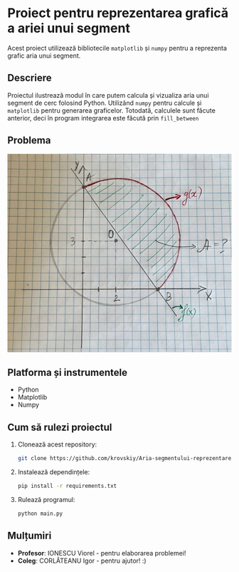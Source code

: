 # Proiect pentru reprezentarea grafică a ariei unui segment

Acest proiect utilizează bibliotecile `matplotlib` și `numpy` pentru a reprezenta grafic aria unui segment.

## Descriere
Proiectul ilustrează modul în care putem calcula și vizualiza aria unui segment de cerc folosind Python. Utilizând `numpy` pentru calcule și `matplotlib` pentru generarea graficelor. Totodată, calculele sunt făcute anterior, deci în program integrarea este făcută prin `fill_between`

## Problema 
![image](images/img_problema.jpg)

## Platforma și instrumentele
- Python
- Matplotlib
- Numpy

## Cum să rulezi proiectul
1. Clonează acest repository:
   ```bash
   git clone https://github.com/krovskiy/Aria-segmentului-reprezentare-grafica.git
2. Instalează dependințele:
   ```bash
   pip install -r requirements.txt
4. Rulează programul:
   ```bash
   python main.py
## Mulțumiri
- **Profesor**: IONESCU Viorel - pentru elaborarea problemei!
- **Coleg**: CORLĂTEANU Igor - pentru ajutor! :)

